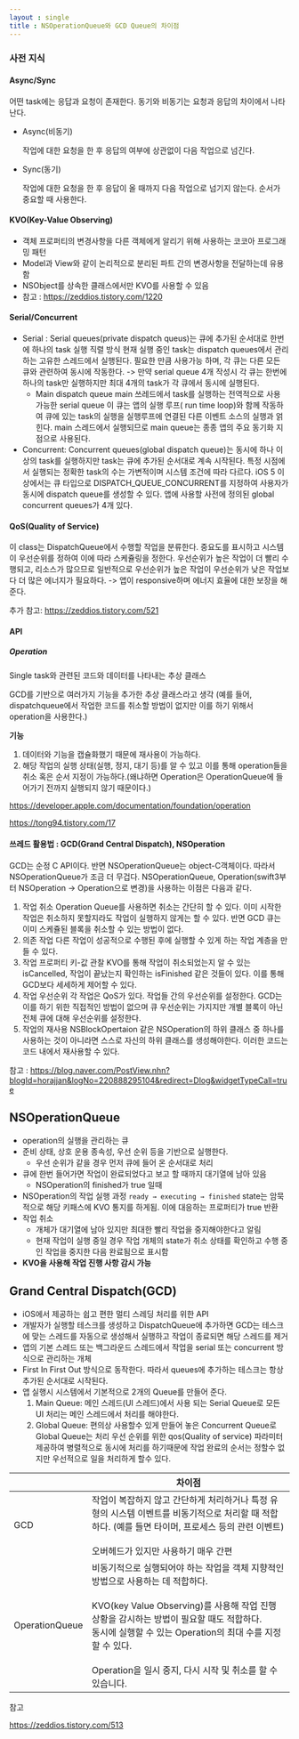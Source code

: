 ```yaml
---
layout : single
title : NSOperationQueue와 GCD Queue의 차이점
---
```


### 사전 지식 

#### Async/Sync

어떤 task에는 응답과 요청이 존재한다. 동기와 비동기는 요청과 응답의 차이에서 나타난다.

+ Async(비동기)

  작업에 대한 요청을 한 후 응답의 여부에 상관없이 다음 작업으로 넘긴다.

+ Sync(동기)

  작업에 대한 요청을 한 후 응답이 올 때까지 다음 작업으로 넘기지 않는다. 순서가 중요할 때 사용한다.

#### KVO(Key-Value Observing)

- 객체 프로퍼티의 변경사항을 다른 객체에게 알리기 위해 사용하는 코코아 프로그래밍 패턴
- Model과 View와 같이 논리적으로 분리된 파트 간의 변경사항을 전달하는데 유용함
- NSObject를 상속한 클래스에서만 KVO를 사용할 수 있음 
- 참고 : https://zeddios.tistory.com/1220

#### Serial/Concurrent

- Serial : 
  Serial queues(private dispatch queus)는 큐에 추가된 순서대로 한번에 하나의 task 실행
  직렬 방식
  현재 실행 중인 task는 dispatch queues에서 관리하는 고유한 스레드에서 실행된다. 
  필요한 만큼 사용가능 하며, 각 큐는 다른 모든 큐와 관련하여 동시에 작동한다. -> 만약 serial queue 4개 작성시 각 큐는 한번에 하나의 task만 실행하지만 최대 4개의 task가 각 큐에서 동시에 실행된다. 
  + Main dispatch queue
    main 쓰레드에서 task를 실행하는 전역적으로 사용 가능한 serial queue
    이 큐는 앱의 실행 루프( run time loop)와 함께 작동하여 큐에 있는 task의 실행을 실행루프에 연결된 다른 이벤트 소스의 실행과 얽힌다. main 스레드에서 실행되므로 main queue는 종종 앱의 주요 동기화 지점으로 사용된다. 
- Concurrent:
  Concurrent queues(global dispatch queue)는 동시에 하나 이상의 task를 실행하지만 task는 큐에 추가된 순서대로 계속 시작된다.
  특정 시점에서 실행되는 정확한 task의 수는 가변적이며 시스템 조건에 따라 다르다. 
  iOS 5 이상에서는 큐 타입으로  DISPATCH_QUEUE_CONCURRENT를 지정하여 사용자가 동시에 dispatch queue를 생성할 수 있다.
  앱에 사용할 사전에 정의된 global concurrent queues가 4개 있다. 

#### QoS(Quality of Service)

이 class는 DispatchQueue에서 수행할 작업을 분류한다. 
중요도를 표시하고 시스템이 우선순위를 정하여 이에 따라 스케쥴링을 정한다. 우선순위가 높은 작업이 더 빨리 수행되고, 리소스가 많으므로 일반적으로 우선순위가 높은 작업이 우선순위가 낮은 작업보다 더 많은 에너지가 필요하다. -> 앱이 responsive하며 에너지 효율에 대한 보장을 해준다. 

추가 참고: https://zeddios.tistory.com/521

#### API

##### Operation

Single task와 관련된 코드와 데이터를 나타내는 추상 클래스 

GCD를 기반으로 여러가지 기능을 추가한 추상 클래스라고 생각 (예를 들어, dispatchqueue에서 작업한 코드를 취소할 방법이 없지만 이를 하기 위해서 operation을 사용한다.)

**기능** 

1. 데이터와 기능을 캡슐화했기 때문에 재사용이 가능하다. 
2. 해당 작업의 실행 상태(실행, 정지, 대기 등)를 알 수 있고 이를 통해 operation들을 취소 혹은 순서 지정이 가능하다.(왜냐하면 Operation은 OperationQueue에 들어가기 전까지 실행되지 않기 때문이다.)

https://developer.apple.com/documentation/foundation/operation

https://tong94.tistory.com/17

#### 쓰레드 활용법 : GCD(Grand Central Dispatch), NSOperation

GCD는 순정 C API이다. 반면 NSOperationQueue는 object-C객체이다. 따라서 NSOperationQueue가 조금 더 무겁다. NSOperationQueue, Operation(swift3부터 NSOperation -> Operation으로 변경)을 사용하는 이점은 다음과 같다.

1. 작업 취소
   Operation Queue를 사용하면 취소는 간단히 할 수 있다. 이미 시작한 작업은 취소하지 못할지라도 작업이 실행하지 않게는 할 수 있다. 반면 GCD 큐는 이미 스케쥴된 블록을 취소할 수 있는 방법이 없다. 
2. 의존 작업
   다른 작업이 성공적으로 수행된 후에 실행할 수 있게 하는 작업 계층을 만들 수 있다. 
3. 작업 프로퍼티 키-값 관찰
   KVO를 통해 작업이 취소되었는지 알 수 있는 isCancelled, 작업이 끝났는지 확인하는 isFinished 같은 것들이 있다. 이를 통해 GCD보다 세세하게 제어할 수 있다. 
4. 작업 우선순위
   각 작업은 QoS가 있다. 작업들 간의 우선순위를 설정한다. GCD는 이를 하기 위한 직접적인 방법이 없으며 큐 우선순위는 가지지만 개별 블록이 아닌 전체 큐에 대해 우선순위를 설정한다. 
5. 작업의 재사용
   NSBlockOpertaion 같은 NSOperation의 하위 클래스 중 하나를 사용하는 것이 아니라면 스스로 자신의 하위 클래스를 생성해야한다. 이러한 코드는 코드 내에서 재사용할 수 있다. 

참고 : https://blog.naver.com/PostView.nhn?blogId=horajjan&logNo=220888295104&redirect=Dlog&widgetTypeCall=true



## NSOperationQueue

- operation의 실행을 관리하는 큐
- 준비 상태, 상호 운용 종속성, 우선 순위 등을 기반으로 실행한다.
  - 우선 순위가 같을 경우 먼저 큐에 들어 온 순서대로 처리
- 큐에 한번 들어가면 작업이 완료되었다고 보고 할 때까지 대기열에 남아 있음
  - NSOperation의 finished가 true 일때
- NSOperation의 작업 실행 과정
  `ready → executing → finished`
  state는 암묵적으로 해당 키패스에 KVO 통지를 하게됨. 이에 대응하는 프로퍼티가 true 반환
- 작업 취소
  - 개체가 대기열에 남아 있지만 최대한 빨리 작업을 중지해야한다고 알림
  - 현재 작업이 실행 중일 경우 작업 개체의 state가 취소 상태를 확인하고 수행 중인 작업을 중지한 다음 완료됨으로 표시함
- **KVO을 사용해 작업 진행 사항 감시 가능**

## Grand Central Dispatch(GCD)

* iOS에서 제공하는 쉽고 편한 멀티 스레딩 처리를 위한 API
* 개발자가 실행할 테스크를 생성하고 DispatchQueue에 추가하면 GCD는 테스크에 맞는 스레드를 자동으로 생성해서 실행하고 작업이 종료되면 해당 스레드를 제거 
* 앱의 기본 스레드 또는 백그라운드 스레드에서 작업을 serial 또는 concurrent 방식으로 관리하는 개체
* First In First Out 방식으로 동작한다. 따라서 queues에 추가하는 테스크는 항상 추가된 순서대로 시작된다. 
* 앱 실행시 시스템에서 기본적으로 2개의 Queue를 만들어 준다. 
  1. Main Queue: 메인 스레드(UI 스레드)에서 사용 되는 Serial Queue로 모든 UI 처리는 메인 스레드에서 처리를 해야한다.
  2. Global Queue: 편의상 사용할수 있게 만들어 놓은 Concurrent Queue로 Global Queue는 처리 우선 순위를 위한 qos(Quality of service) 파라미터 제공하여 병렬적으로 동시에 처리를 하기때문에 작업 완료의 순서는 정할수 없지만 우선적으로 일을 처리하게 할수 있다.

|                | 차이점                                                       |
| -------------- | ------------------------------------------------------------ |
| GCD            | 작업이 복잡하지 않고 간단하게 처리하거나 특정 유형의 시스템 이벤트를 비동기적으로 처리할 때 적합하다. (예를 들면 타이머, 프로세스 등의 관련 이벤트) <br /><br />오버헤드가 있지만 사용하기 매우 간편 |
| OperationQueue | 비동기적으로 실행되어야 하는 작업을 객체 지향적인 방법으로 사용하는 데 적합하다.<br /><br /> KVO(key Value Observing)를 사용해 작업 진행 상황을 감시하는 방법이 필요할 때도 적합하다.<br /> 동시에 실행할 수 있는 Operation의 최대 수를 지정할 수 있다.<br /><br /> Operation을 일시 중지, 다시 시작 및 취소를 할 수 있습니다. |





참고

https://zeddios.tistory.com/513
